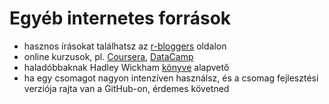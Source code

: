 # Egyéb internetes források

- hasznos írásokat találhatsz az [r-bloggers](http://www.r-bloggers.com/) 
oldalon
- online kurzusok, pl. [Coursera](https://www.coursera.org/course/rprog), [DataCamp](https://www.datacamp.com/)
- haladóbbaknak Hadley Wickham [könyve](http://adv-r.had.co.nz/) alapvető
- ha egy csomagot nagyon intenzíven használsz, és a csomag fejlesztési 
verziója rajta van a GitHub-on, érdemes követned
